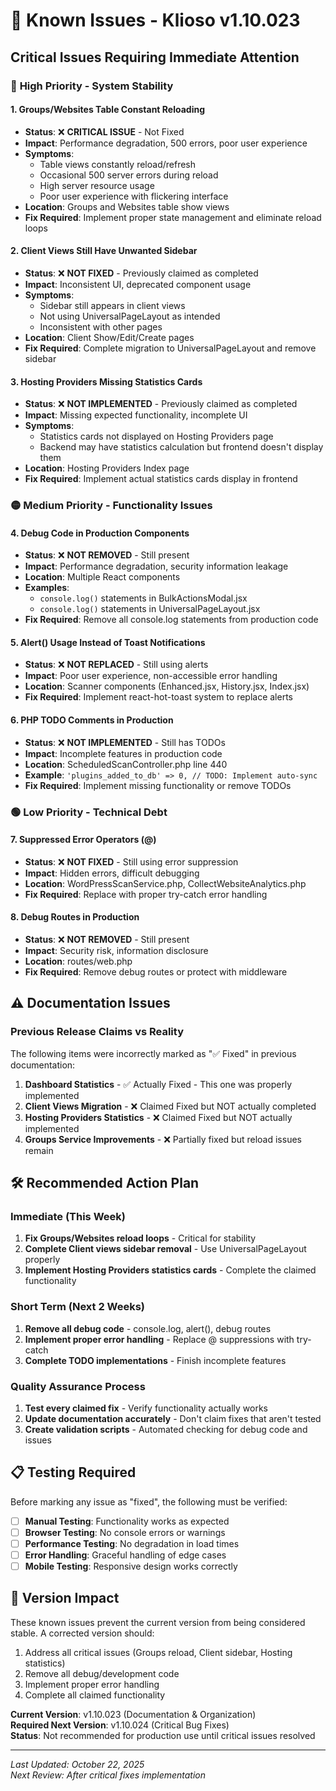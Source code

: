 # 🚨 Known Issues - Klioso v1.10.023

## Critical Issues Requiring Immediate Attention

### 🔴 **High Priority - System Stability**

#### **1. Groups/Websites Table Constant Reloading**
- **Status**: ❌ **CRITICAL ISSUE** - Not Fixed
- **Impact**: Performance degradation, 500 errors, poor user experience
- **Symptoms**: 
  - Table views constantly reload/refresh
  - Occasional 500 server errors during reload
  - High server resource usage
  - Poor user experience with flickering interface
- **Location**: Groups and Websites table show views
- **Fix Required**: Implement proper state management and eliminate reload loops

#### **2. Client Views Still Have Unwanted Sidebar**
- **Status**: ❌ **NOT FIXED** - Previously claimed as completed
- **Impact**: Inconsistent UI, deprecated component usage
- **Symptoms**: 
  - Sidebar still appears in client views
  - Not using UniversalPageLayout as intended
  - Inconsistent with other pages
- **Location**: Client Show/Edit/Create pages
- **Fix Required**: Complete migration to UniversalPageLayout and remove sidebar

#### **3. Hosting Providers Missing Statistics Cards**
- **Status**: ❌ **NOT IMPLEMENTED** - Previously claimed as completed
- **Impact**: Missing expected functionality, incomplete UI
- **Symptoms**: 
  - Statistics cards not displayed on Hosting Providers page
  - Backend may have statistics calculation but frontend doesn't display them
- **Location**: Hosting Providers Index page
- **Fix Required**: Implement actual statistics cards display in frontend

### 🟡 **Medium Priority - Functionality Issues**

#### **4. Debug Code in Production Components**
- **Status**: ❌ **NOT REMOVED** - Still present
- **Impact**: Performance degradation, security information leakage
- **Location**: Multiple React components
- **Examples**:
  - `console.log()` statements in BulkActionsModal.jsx
  - `console.log()` statements in UniversalPageLayout.jsx
- **Fix Required**: Remove all console.log statements from production code

#### **5. Alert() Usage Instead of Toast Notifications**
- **Status**: ❌ **NOT REPLACED** - Still using alerts
- **Impact**: Poor user experience, non-accessible error handling
- **Location**: Scanner components (Enhanced.jsx, History.jsx, Index.jsx)
- **Fix Required**: Implement react-hot-toast system to replace alerts

#### **6. PHP TODO Comments in Production**
- **Status**: ❌ **NOT IMPLEMENTED** - Still has TODOs
- **Impact**: Incomplete features in production code
- **Location**: ScheduledScanController.php line 440
- **Example**: `'plugins_added_to_db' => 0, // TODO: Implement auto-sync`
- **Fix Required**: Implement missing functionality or remove TODOs

### 🟢 **Low Priority - Technical Debt**

#### **7. Suppressed Error Operators (@)**
- **Status**: ❌ **NOT FIXED** - Still using error suppression
- **Impact**: Hidden errors, difficult debugging
- **Location**: WordPressScanService.php, CollectWebsiteAnalytics.php
- **Fix Required**: Replace with proper try-catch error handling

#### **8. Debug Routes in Production**
- **Status**: ❌ **NOT REMOVED** - Still present
- **Impact**: Security risk, information disclosure
- **Location**: routes/web.php
- **Fix Required**: Remove debug routes or protect with middleware

## ⚠️ **Documentation Issues**

### **Previous Release Claims vs Reality**

The following items were incorrectly marked as "✅ Fixed" in previous documentation:

1. **Dashboard Statistics** - ✅ Actually Fixed - This one was properly implemented
2. **Client Views Migration** - ❌ Claimed Fixed but NOT actually completed
3. **Hosting Providers Statistics** - ❌ Claimed Fixed but NOT actually implemented
4. **Groups Service Improvements** - ❌ Partially fixed but reload issues remain

## 🛠️ **Recommended Action Plan**

### **Immediate (This Week)**
1. **Fix Groups/Websites reload loops** - Critical for stability
2. **Complete Client views sidebar removal** - Use UniversalPageLayout properly
3. **Implement Hosting Providers statistics cards** - Complete the claimed functionality

### **Short Term (Next 2 Weeks)**
1. **Remove all debug code** - console.log, alert(), debug routes
2. **Implement proper error handling** - Replace @ suppressions with try-catch
3. **Complete TODO implementations** - Finish incomplete features

### **Quality Assurance Process**
1. **Test every claimed fix** - Verify functionality actually works
2. **Update documentation accurately** - Don't claim fixes that aren't tested
3. **Create validation scripts** - Automated checking for debug code and issues

## 📋 **Testing Required**

Before marking any issue as "fixed", the following must be verified:

- [ ] **Manual Testing**: Functionality works as expected
- [ ] **Browser Testing**: No console errors or warnings
- [ ] **Performance Testing**: No degradation in load times
- [ ] **Error Handling**: Graceful handling of edge cases
- [ ] **Mobile Testing**: Responsive design works correctly

## 🔄 **Version Impact**

These known issues prevent the current version from being considered stable. A corrected version should:

1. Address all critical issues (Groups reload, Client sidebar, Hosting statistics)
2. Remove all debug/development code
3. Implement proper error handling
4. Complete all claimed functionality

**Current Version**: v1.10.023 (Documentation & Organization)  
**Required Next Version**: v1.10.024 (Critical Bug Fixes)  
**Status**: Not recommended for production use until critical issues resolved

---

*Last Updated: October 22, 2025*  
*Next Review: After critical fixes implementation*